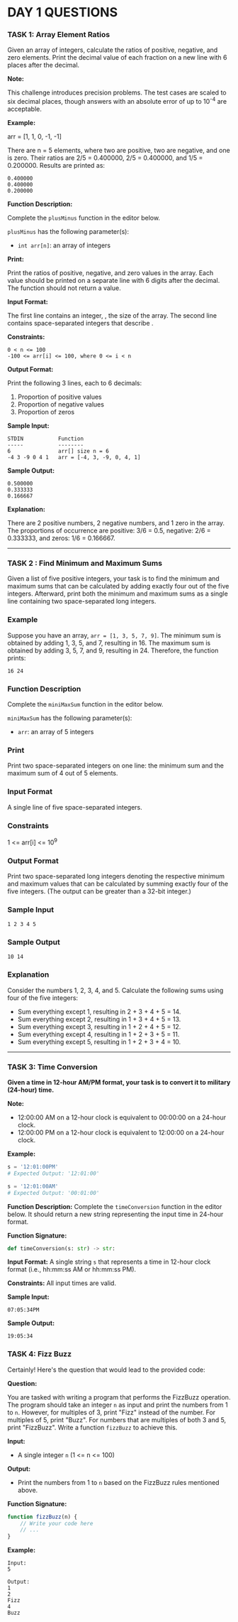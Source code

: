 # DAY 1 QUESTIONS

### TASK 1: Array Element Ratios

Given an array of integers, calculate the ratios of positive, negative, and zero elements. Print the decimal value of each fraction on a new line with 6 places after the decimal.

**Note:**

This challenge introduces precision problems. The test cases are scaled to six decimal places, though answers with an absolute error of up to 10<sup>-4</sup> are acceptable.

**Example:**

arr = [1, 1, 0, -1, -1]

There are n = 5 elements, where two are positive, two are negative, and one is zero. Their ratios are 2/5 = 0.400000, 2/5 = 0.400000, and 1/5 = 0.200000. Results are printed as:

```
0.400000
0.400000
0.200000
```

**Function Description:**

Complete the `plusMinus` function in the editor below.

`plusMinus` has the following parameter(s):

- `int arr[n]`: an array of integers

**Print:**

Print the ratios of positive, negative, and zero values in the array. Each value should be printed on a separate line with 6 digits after the decimal. The function should not return a value.

**Input Format:**

The first line contains an integer, , the size of the array. The second line contains space-separated integers that describe .

**Constraints:**

```
0 < n <= 100
-100 <= arr[i] <= 100, where 0 <= i < n
```

**Output Format:**

Print the following 3 lines, each to 6 decimals:

1. Proportion of positive values
2. Proportion of negative values
3. Proportion of zeros

**Sample Input:**

```
STDIN           Function
-----           --------
6               arr[] size n = 6
-4 3 -9 0 4 1   arr = [-4, 3, -9, 0, 4, 1]
```

**Sample Output:**

```
0.500000
0.333333
0.166667
```

**Explanation:**

There are 2 positive numbers, 2 negative numbers, and 1 zero in the array. The proportions of occurrence are positive: 3/6 = 0.5, negative: 2/6 = 0.333333, and zeros: 1/6 = 0.166667.

---

### TASK 2 : Find Minimum and Maximum Sums

Given a list of five positive integers, your task is to find the minimum and maximum sums that can be calculated by adding exactly four out of the five integers. Afterward, print both the minimum and maximum sums as a single line containing two space-separated long integers.

### Example

Suppose you have an array, `arr = [1, 3, 5, 7, 9]`. The minimum sum is obtained by adding 1, 3, 5, and 7, resulting in 16. The maximum sum is obtained by adding 3, 5, 7, and 9, resulting in 24. Therefore, the function prints:

```
16 24
```

### Function Description

Complete the `miniMaxSum` function in the editor below.

`miniMaxSum` has the following parameter(s):

- `arr`: an array of 5 integers

### Print

Print two space-separated integers on one line: the minimum sum and the maximum sum of 4 out of 5 elements.

### Input Format

A single line of five space-separated integers.

### Constraints

1 <= arr[i] <= 10<sup>9</sup>

### Output Format

Print two space-separated long integers denoting the respective minimum and maximum values that can be calculated by summing exactly four of the five integers. (The output can be greater than a 32-bit integer.)

### Sample Input

```
1 2 3 4 5
```

### Sample Output

```
10 14
```

### Explanation

Consider the numbers 1, 2, 3, 4, and 5. Calculate the following sums using four of the five integers:

- Sum everything except 1, resulting in 2 + 3 + 4 + 5 = 14.
- Sum everything except 2, resulting in 1 + 3 + 4 + 5 = 13.
- Sum everything except 3, resulting in 1 + 2 + 4 + 5 = 12.
- Sum everything except 4, resulting in 1 + 2 + 3 + 5 = 11.
- Sum everything except 5, resulting in 1 + 2 + 3 + 4 = 10.

---

### TASK 3: Time Conversion

**Given a time in 12-hour AM/PM format, your task is to convert it to military (24-hour) time.**

**Note:**

- 12:00:00 AM on a 12-hour clock is equivalent to 00:00:00 on a 24-hour clock.
- 12:00:00 PM on a 12-hour clock is equivalent to 12:00:00 on a 24-hour clock.

**Example:**

```python
s = '12:01:00PM'
# Expected Output: '12:01:00'

s = '12:01:00AM'
# Expected Output: '00:01:00'
```

**Function Description:**
Complete the `timeConversion` function in the editor below. It should return a new string representing the input time in 24-hour format.

**Function Signature:**

```python
def timeConversion(s: str) -> str:
```

**Input Format:**
A single string `s` that represents a time in 12-hour clock format (i.e., hh:mm:ss AM or hh:mm:ss PM).

**Constraints:**
All input times are valid.

**Sample Input:**

```
07:05:34PM
```

**Sample Output:**

```
19:05:34
```

### TASK 4: Fizz Buzz
Certainly! Here's the question that would lead to the provided code:

**Question:**

You are tasked with writing a program that performs the FizzBuzz operation. The program should take an integer `n` as input and print the numbers from 1 to `n`. However, for multiples of 3, print "Fizz" instead of the number. For multiples of 5, print "Buzz". For numbers that are multiples of both 3 and 5, print "FizzBuzz". Write a function `fizzBuzz` to achieve this.

**Input:**

- A single integer `n` (1 <= n <= 100)

**Output:**

- Print the numbers from 1 to `n` based on the FizzBuzz rules mentioned above.

**Function Signature:**

```javascript
function fizzBuzz(n) {
    // Write your code here
    // ...
}
```

**Example:**

```plaintext
Input:
5

Output:
1
2
Fizz
4
Buzz
```
